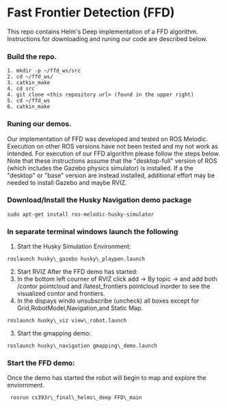 # Fast Frontier Detection (FFD) 

This repo contains Helm's Deep implementation of a FFD algorithm. Instructions for downloading and runing our code are described below. 

### Build the repo.
```
1. mkdir -p ~/ffd_ws/src
2. cd ~/ffd_ws/
3. catkin_make
4. cd src
4. git clone <this repository url> (found in the upper right)
5. cd ~/ffd_ws
6. catkin_make
```
### Runing our demos. 

Our implementation of FFD was developed and tested on ROS Melodic. Execution on other ROS versions have not been tested and my not work as intended. For execution of our FFD algorithm please follow the steps below. Note that these instructions assume that the "desktop-full" version of ROS (which includes the Gazebo physics simulator) is installed. If a the "desktop" or "base" version are instead installed, additional effort may be needed to install Gazebo and maybe RVIZ.

### Download/Install the Husky Navigation demo package
```
sudo apt-get install ros-melodic-husky-simulator
```
### In separate terminal windows launch the following

1. Start the Husky Simulation Environment:

```
roslaunch husky\_gazebo husky\_playpen.launch
```
2. Start RVIZ 
After the FFD demo has started:
1. In the bottom left courner of RVIZ click add -> By topic ->  and add both /contor pointcloud and /latest_frontiers pointcloud inorder to see the visualized contor and frontiers. 
2. In the dispays windo unsubscribe (uncheck) all boxes except for Grid,RobotModel,Navigation,and Static Map. 
```
roslaunch husky\_viz view\_robot.launch
```

3. Start the gmapping demo:
```
roslaunch husky\_navigation gmapping\_demo.launch
```   
### Start the FFD demo:
Once the demo has started the robot will begin to map and explore the enviornment. 

```
 rosrun cs393r\_final\_helms\_deep FFD\_main
```
